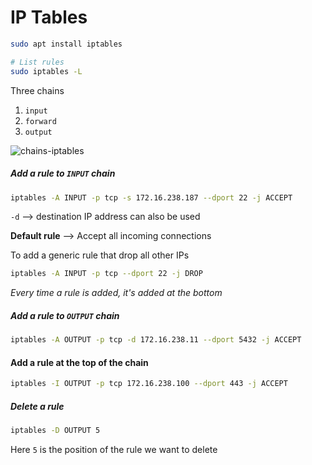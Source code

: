 # IP Tables

```bash
sudo apt install iptables

# List rules
sudo iptables -L
```

Three chains

1. `input`
2. `forward`
3. `output`

![chains-iptables](/Users/kribandi/Desktop/chains-iptables.png)

##### Add a rule to `INPUT` chain

```bash
iptables -A INPUT -p tcp -s 172.16.238.187 --dport 22 -j ACCEPT
```

`-d` --> destination IP address can also be used

**Default rule** --> Accept all incoming connections

To add a generic rule that drop all other IPs

```bash
iptables -A INPUT -p tcp --dport 22 -j DROP
```

_Every time a rule is added, it's added at the bottom_

##### Add a rule to `OUTPUT` chain

```bash
iptables -A OUTPUT -p tcp -d 172.16.238.11 --dport 5432 -j ACCEPT
```

#### Add a rule at the top of the chain

```bash
iptables -I OUTPUT -p tcp 172.16.238.100 --dport 443 -j ACCEPT
```

##### Delete a rule

```bash
iptables -D OUTPUT 5 
```

Here `5` is the position of the rule we want to delete